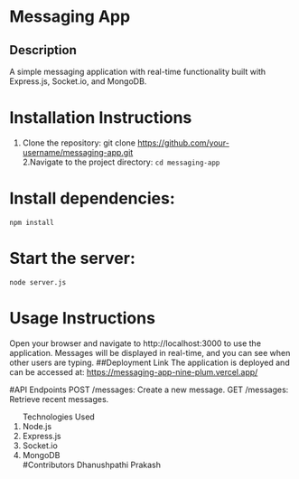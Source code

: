 # Messaging App

## Description
A simple messaging application with real-time functionality built with Express.js, Socket.io, and MongoDB.

# Installation Instructions
1. Clone the repository:
   git clone https://github.com/your-username/messaging-app.git<br>
2.Navigate to the project directory:
<code>cd messaging-app</code>

# Install dependencies:
<code>npm install</code><br>
# Start the server:
<code>node server.js</code>
# Usage Instructions
<span>Open your browser and navigate to http://localhost:3000 to use the application.</span>
<span>Messages will be displayed in real-time, and you can see when other users are typing.</span>
##Deployment Link
The application is deployed and can be accessed at: https://messaging-app-nine-plum.vercel.app/

#API Endpoints
POST /messages: Create a new message.
GET /messages: Retrieve recent messages.
<ol>Technologies Used
<li>Node.js</li>
<li>Express.js</li>
<li>Socket.io</li>
<li>MongoDB</li>
#Contributors
Dhanushpathi Prakash
